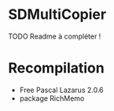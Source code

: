 # SDMultiCopier

TODO Readme à compléter !


# Recompilation

  - Free Pascal Lazarus 2.0.6
  - package RichMemo
